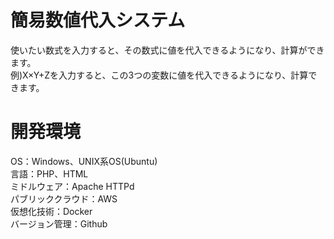 # 簡易数値代入システム
使いたい数式を入力すると、その数式に値を代入できるようになり、計算ができます。<br>
例)X×Y+Zを入力すると、この3つの変数に値を代入できるようになり、計算できます。
# 開発環境
OS：Windows、UNIX系OS(Ubuntu)<br>
言語：PHP、HTML<br>
ミドルウェア：Apache HTTPd<br>
パブリッククラウド：AWS<br>
仮想化技術：Docker<br>
バージョン管理：Github<br>
